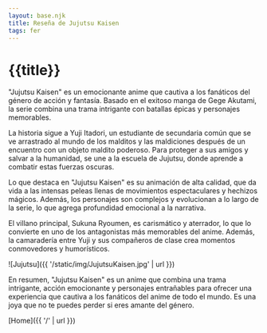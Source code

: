 ```yaml
---
layout: base.njk
title: Reseña de Jujutsu Kaisen
tags: fer
---
```


# {{title}}

"Jujutsu Kaisen" es un emocionante anime que cautiva a los fanáticos del género de acción y fantasía. Basado en el exitoso manga de Gege Akutami, la serie combina una trama intrigante con batallas épicas y personajes memorables.

La historia sigue a Yuji Itadori, un estudiante de secundaria común que se ve arrastrado al mundo de los malditos y las maldiciones después de un encuentro con un objeto maldito poderoso. Para proteger a sus amigos y salvar a la humanidad, se une a la escuela de Jujutsu, donde aprende a combatir estas fuerzas oscuras.

Lo que destaca en "Jujutsu Kaisen" es su animación de alta calidad, que da vida a las intensas peleas llenas de movimientos espectaculares y hechizos mágicos. Además, los personajes son complejos y evolucionan a lo largo de la serie, lo que agrega profundidad emocional a la narrativa.

El villano principal, Sukuna Ryoumen, es carismático y aterrador, lo que lo convierte en uno de los antagonistas más memorables del anime. Además, la camaradería entre Yuji y sus compañeros de clase crea momentos conmovedores y humorísticos.

![Jujutsu]({{ '/static/img/JujutsuKaisen.jpg' | url }})

En resumen, "Jujutsu Kaisen" es un anime que combina una trama intrigante, acción emocionante y personajes entrañables para ofrecer una experiencia que cautiva a los fanáticos del anime de todo el mundo. Es una joya que no te puedes perder si eres amante del género.

[Home]({{ '/' | url }})
